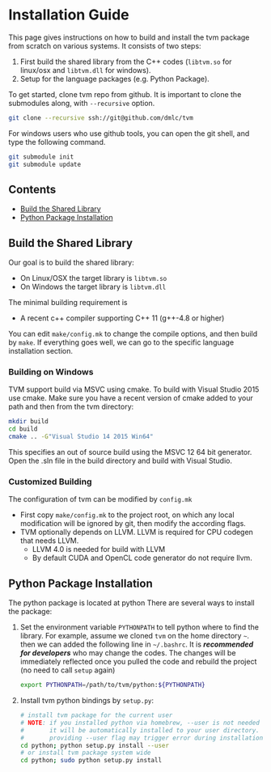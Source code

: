 Installation Guide
==================
This page gives instructions on how to build and install the tvm package from
scratch on various systems. It consists of two steps:

1. First build the shared library from the C++ codes (`libtvm.so` for linux/osx and `libtvm.dll` for windows).
2. Setup for the language packages (e.g. Python Package).

To get started, clone tvm repo from github. It is important to clone the submodules along, with ```--recursive``` option.
```bash
git clone --recursive ssh://git@github.com/dmlc/tvm
```
For windows users who use github tools, you can open the git shell, and type the following command.
```bash
git submodule init
git submodule update
```

## Contents
- [Build the Shared Library](#build-the-shared-library)
- [Python Package Installation](#python-package-installation)

## Build the Shared Library

Our goal is to build the shared library:
- On Linux/OSX the target library is `libtvm.so`
- On Windows the target library is `libtvm.dll`

The minimal building requirement is
- A recent c++ compiler supporting C++ 11 (g++-4.8 or higher)

You can edit `make/config.mk` to change the compile options, and then build by
`make`. If everything goes well, we can go to the specific language installation section.

### Building on Windows

TVM support build via MSVC using cmake. To build with Visual Studio 2015 use cmake.
Make sure you have a recent version of cmake added to your path and then from the tvm directory:

```bash
mkdir build
cd build
cmake .. -G"Visual Studio 14 2015 Win64"
```
This specifies an out of source build using the MSVC 12 64 bit generator. Open the .sln file in the build directory and build with Visual Studio.

### Customized Building

The configuration of tvm can be modified by ```config.mk```
- First copy ```make/config.mk``` to the project root, on which
  any local modification will be ignored by git, then modify the according flags.
- TVM optionally depends on LLVM. LLVM is required for CPU codegen that needs LLVM.
  - LLVM 4.0 is needed for build with LLVM
  - By default CUDA and OpenCL code generator do not require llvm.

## Python Package Installation

The python package is located at python
There are several ways to install the package:

1. Set the environment variable `PYTHONPATH` to tell python where to find
   the library. For example, assume we cloned `tvm` on the home directory
   `~`. then we can added the following line in `~/.bashrc`.
    It is ***recommended for developers*** who may change the codes.
    The changes will be immediately reflected once you pulled the code and rebuild the project (no need to call ```setup``` again)

    ```bash
    export PYTHONPATH=/path/to/tvm/python:${PYTHONPATH}
    ```

2. Install tvm python bindings by `setup.py`:

    ```bash
    # install tvm package for the current user
    # NOTE: if you installed python via homebrew, --user is not needed during installaiton
    #       it will be automatically installed to your user directory.
    #       providing --user flag may trigger error during installation in such case.
    cd python; python setup.py install --user
    # or install tvm package system wide
    cd python; sudo python setup.py install
    ```
